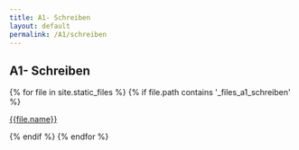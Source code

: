 ```yaml
---
title: A1- Schreiben
layout: default
permalink: /A1/schreiben
---
```


## A1- Schreiben
<div>
{% for file in site.static_files %}
    {% if file.path contains '_files_a1_schreiben' %}   
        <p> 
            <a href="{{site.url}}{{file.path}}">{{file.name}}</a>
        </p>
    {% endif %}
{% endfor %}
</div>


